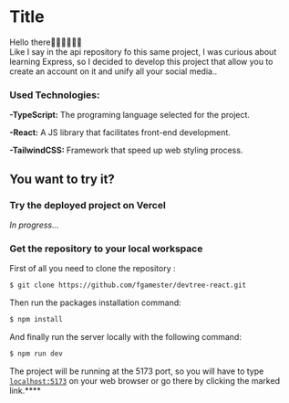# Title

Hello there👋🏼👋🏼👋🏼  
Like I say in the api repository fo this same project, I was curious about learning Express, so I decided to develop this project that allow you to create an account on it and unify all your social media..

### Used Technologies:
**-TypeScript:** The programing language selected for the project.

**-React:** A JS library that facilitates front-end development.

**-TailwindCSS:** Framework that speed up web styling process.

## You want to try it?

### Try the deployed project on Vercel
*In progress...*

### Get the repository to your local workspace

First of all you need to clone the repository :
```bash
$ git clone https://github.com/fgamester/devtree-react.git
```
Then run the packages installation command:
```bash
$ npm install
```
And finally run the server locally with the following command:
```bash
$ npm run dev
```
The project will be running at the 5173 port, so you will have to type [`localhost:5173`](http://localhost:5173) on your web browser or go there by clicking the marked link.****